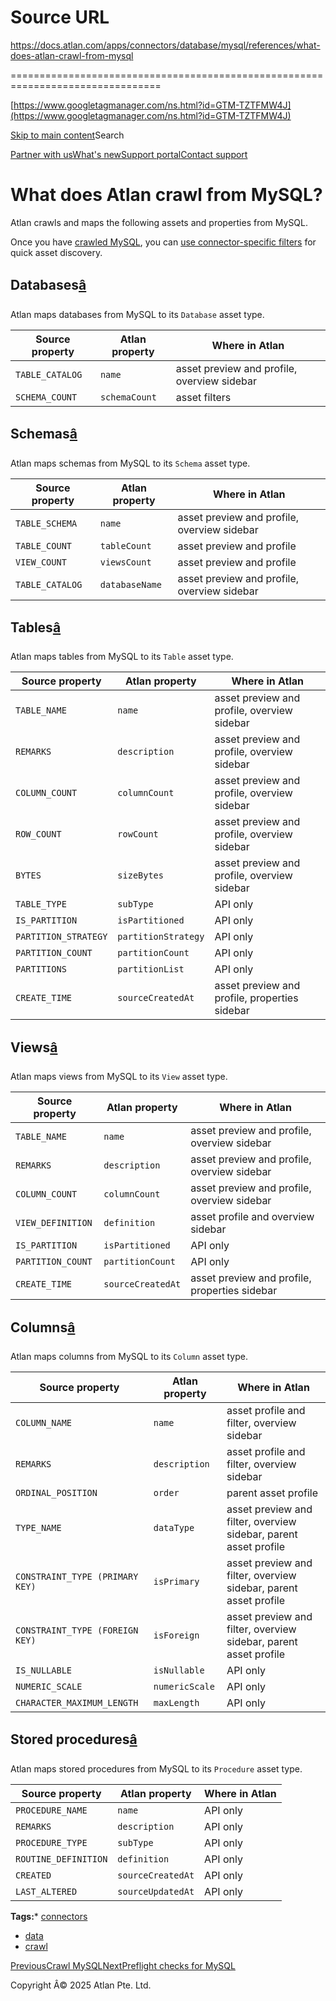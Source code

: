 # Source URL
https://docs.atlan.com/apps/connectors/database/mysql/references/what-does-atlan-crawl-from-mysql

================================================================================

<!--
canonical: https://docs.atlan.com/apps/connectors/database/mysql/references/what-does-atlan-crawl-from-mysql
link-alternate: https://docs.atlan.com/apps/connectors/database/mysql/references/what-does-atlan-crawl-from-mysql
meta-description: Atlan crawls and maps the following assets and properties from MySQL.
meta-docsearch:docusaurus_tag: docs-default-current
meta-docsearch:language: en
meta-docsearch:version: current
meta-docusaurus_locale: en
meta-docusaurus_tag: docs-default-current
meta-docusaurus_version: current
meta-generator: Docusaurus v3.8.1
meta-og-description: Atlan crawls and maps the following assets and properties from MySQL.
meta-og-locale: en
meta-og-title: What does Atlan crawl from MySQL? | Atlan Documentation
meta-og-url: https://docs.atlan.com/apps/connectors/database/mysql/references/what-does-atlan-crawl-from-mysql
meta-twitter:card: summary_large_image
meta-viewport: width=device-width,initial-scale=1
title: What does Atlan crawl from MySQL? | Atlan Documentation
-->

[https://www.googletagmanager.com/ns.html?id=GTM-TZTFMW4J](https://www.googletagmanager.com/ns.html?id=GTM-TZTFMW4J)

[Skip to main content](#__docusaurus_skipToContent_fallback)Search

[Partner with us](https://docs.google.com/forms/d/e/1FAIpQLScuAIhCm2GS7YFstrOjawbP8J7PUmOynQo7wI2yGCcCyEcVSw/viewform)[What's new](https://shipped.atlan.com/)[Support portal](https://atlan.zendesk.com/auth/v2/login/signin?return_to=https%3A%2F%2Fatlan.zendesk.com%2Fhc%2Fen-us&theme=hc&locale=en-us&brand_id=1900000425113&auth_origin=1900000425113%2Cfalse%2Ctrue)[Contact support](/support/submit-request)

What does Atlan crawl from MySQL?
=================================

Atlan crawls and maps the following assets and properties from MySQL.

Once you have [crawled MySQL](/apps/connectors/database/mysql/how-tos/crawl-mysql), you can [use connector\-specific filters](/product/capabilities/discovery/how-tos/use-the-filters-menu#connector-specific-filters) for quick asset discovery.

Databases[â](#databases "Direct link to Databases")
-----------------------------------------------------

Atlan maps databases from MySQL to its `Database` asset type.

| Source property | Atlan property | Where in Atlan |
| --- | --- | --- |
| `TABLE_CATALOG` | `name` | asset preview and profile, overview sidebar |
| `SCHEMA_COUNT` | `schemaCount` | asset filters |

Schemas[â](#schemas "Direct link to Schemas")
-----------------------------------------------

Atlan maps schemas from MySQL to its `Schema` asset type.

| Source property | Atlan property | Where in Atlan |
| --- | --- | --- |
| `TABLE_SCHEMA` | `name` | asset preview and profile, overview sidebar |
| `TABLE_COUNT` | `tableCount` | asset preview and profile |
| `VIEW_COUNT` | `viewsCount` | asset preview and profile |
| `TABLE_CATALOG` | `databaseName` | asset preview and profile, overview sidebar |

Tables[â](#tables "Direct link to Tables")
--------------------------------------------

Atlan maps tables from MySQL to its `Table` asset type.

| Source property | Atlan property | Where in Atlan |
| --- | --- | --- |
| `TABLE_NAME` | `name` | asset preview and profile, overview sidebar |
| `REMARKS` | `description` | asset preview and profile, overview sidebar |
| `COLUMN_COUNT` | `columnCount` | asset preview and profile, overview sidebar |
| `ROW_COUNT` | `rowCount` | asset preview and profile, overview sidebar |
| `BYTES` | `sizeBytes` | asset preview and profile, overview sidebar |
| `TABLE_TYPE` | `subType` | API only |
| `IS_PARTITION` | `isPartitioned` | API only |
| `PARTITION_STRATEGY` | `partitionStrategy` | API only |
| `PARTITION_COUNT` | `partitionCount` | API only |
| `PARTITIONS` | `partitionList` | API only |
| `CREATE_TIME` | `sourceCreatedAt` | asset preview and profile, properties sidebar |

Views[â](#views "Direct link to Views")
-----------------------------------------

Atlan maps views from MySQL to its `View` asset type.

| Source property | Atlan property | Where in Atlan |
| --- | --- | --- |
| `TABLE_NAME` | `name` | asset preview and profile, overview sidebar |
| `REMARKS` | `description` | asset preview and profile, overview sidebar |
| `COLUMN_COUNT` | `columnCount` | asset preview and profile, overview sidebar |
| `VIEW_DEFINITION` | `definition` | asset profile and overview sidebar |
| `IS_PARTITION` | `isPartitioned` | API only |
| `PARTITION_COUNT` | `partitionCount` | API only |
| `CREATE_TIME` | `sourceCreatedAt` | asset preview and profile, properties sidebar |

Columns[â](#columns "Direct link to Columns")
-----------------------------------------------

Atlan maps columns from MySQL to its `Column` asset type.

| Source property | Atlan property | Where in Atlan |
| --- | --- | --- |
| `COLUMN_NAME` | `name` | asset profile and filter, overview sidebar |
| `REMARKS` | `description` | asset profile and filter, overview sidebar |
| `ORDINAL_POSITION` | `order` | parent asset profile |
| `TYPE_NAME` | `dataType` | asset preview and filter, overview sidebar, parent asset profile |
| `CONSTRAINT_TYPE (PRIMARY KEY)` | `isPrimary` | asset preview and filter, overview sidebar, parent asset profile |
| `CONSTRAINT_TYPE (FOREIGN KEY)` | `isForeign` | asset preview and filter, overview sidebar, parent asset profile |
| `IS_NULLABLE` | `isNullable` | API only |
| `NUMERIC_SCALE` | `numericScale` | API only |
| `CHARACTER_MAXIMUM_LENGTH` | `maxLength` | API only |

Stored procedures[â](#stored-procedures "Direct link to Stored procedures")
-----------------------------------------------------------------------------

Atlan maps stored procedures from MySQL to its `Procedure` asset type.

| Source property | Atlan property | Where in Atlan |
| --- | --- | --- |
| `PROCEDURE_NAME` | `name` | API only |
| `REMARKS` | `description` | API only |
| `PROCEDURE_TYPE` | `subType` | API only |
| `ROUTINE_DEFINITION` | `definition` | API only |
| `CREATED` | `sourceCreatedAt` | API only |
| `LAST_ALTERED` | `sourceUpdatedAt` | API only |

**Tags:*** [connectors](/tags/connectors)
* [data](/tags/data)
* [crawl](/tags/crawl)

[PreviousCrawl MySQL](/apps/connectors/database/mysql/how-tos/crawl-mysql)[NextPreflight checks for MySQL](/apps/connectors/database/mysql/references/preflight-checks-for-mysql)

Copyright Â© 2025 Atlan Pte. Ltd.

